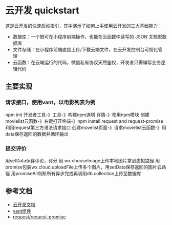 # 云开发 quickstart

这是云开发的快速启动指引，其中演示了如何上手使用云开发的三大基础能力：

- 数据库：一个既可在小程序前端操作，也能在云函数中读写的 JSON 文档型数据库
- 文件存储：在小程序前端直接上传/下载云端文件，在云开发控制台可视化管理
- 云函数：在云端运行的代码，微信私有协议天然鉴权，开发者只需编写业务逻辑代码

## 主要实现
### 请求接口，使用vant，以电影列表为例
npm init
开发者工具-》工具-》构建npm选项
详情-》使用npm模块
创建movielist云函数-》右键打开终端-》npm install request and request-promise
利用request第三方语法请求接口
创建movelist页面-》请求movielist云函数-》用data保存返回的数据并循环输出


### 提交评价
用setData保存评论，评分
用 wx.chooseImage上传本地图片拿到虚拟路径
用promise包装wx.cloud.uploadFile上传多个图片，用setData保存返回的图片云路径
用promiseAll判断所有异步完成再调用db.collection上传至数据库

## 参考文档

- [云开发文档](https://developers.weixin.qq.com/miniprogram/dev/wxcloud/basis/getting-started.html)
- [vant组件](https://youzan.github.io/vant-weapp/#/intro)
- [request/request-promise](https://github.com/request/request-promise)

